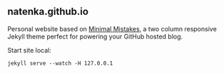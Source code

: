 ## natenka.github.io

Personal website based on [Minimal Mistakes](https://github.com/mmistakes/minimal-mistakes), a two column responsive Jekyll theme perfect for powering your GitHub hosted blog.

Start site local:
```
jekyll serve --watch -H 127.0.0.1
```

